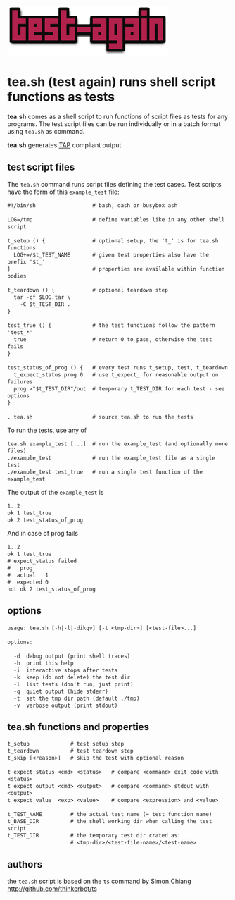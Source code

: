 ![test-again](test-again.png)

tea.sh (test again) runs shell script functions as tests
========================================================

**tea.sh** comes as a shell script to run functions of script files as tests
for any programs. The test script files can be run individually or in a batch
format using `tea.sh` as command.

**tea.sh** generates [TAP](http://testanything.org/) compliant output.

## test script files

The `tea.sh` command runs script files defining the test cases.
Test scripts have the form of this `example_test` file:
```
#!/bin/sh                  # bash, dash or busybox ash

LOG=/tmp                   # define variables like in any other shell script

t_setup () {               # optional setup, the 't_' is for tea.sh functions
  LOG+=/$t_TEST_NAME       # given test properties also have the prefix '$t_'
}                          # properties are available within function bodies

t_teardown () {            # optional teardown step
  tar -cf $LOG.tar \
    -C $t_TEST_DIR .
}

test_true () {             # the test functions follow the pattern 'test_*'
  true                     # return 0 to pass, otherwise the test fails
}

test_status_of_prog () {   # every test runs t_setup, test, t_teardown
  t_expect_status prog 0   # use t_expect_ for reasonable output on failures
  prog >"$t_TEST_DIR"/out  # temporary t_TEST_DIR for each test - see options
}

. tea.sh                   # source tea.sh to run the tests
```

To run the tests, use any of
```
tea.sh example_test [...]  # run the example_test (and optionally more files)
./example_test             # run the example_test file as a single test
./example_test test_true   # run a single test function of the example_test
```

The output of the `example_test` is
```
1..2
ok 1 test_true
ok 2 test_status_of_prog
```

And in case of prog fails
```
1..2
ok 1 test_true
# expect_status failed
#   prog
#  actual   1
#  expected 0
not ok 2 test_status_of_prog
```

## options

```
usage: tea.sh [-h|-l|-dikqv] [-t <tmp-dir>] [<test-file>...]

options:

  -d  debug output (print shell traces)
  -h  print this help
  -i  interactive stops after tests
  -k  keep (do not delete) the test dir
  -l  list tests (don't run, just print)
  -q  quiet output (hide stderr)
  -t  set the tmp dir path (default ./tmp)
  -v  verbose output (print stdout)
```

## tea.sh functions and properties

```
t_setup             # test setup step
t_teardown          # test teardown step
t_skip [<reason>]   # skip the test with optional reason

t_expect_status <cmd> <status>   # compare <command> exit code with <status>
t_expect_output <cmd> <output>   # compare <command> stdout with <output>
t_expect_value  <exp> <value>    # compare <expression> and <value>

t_TEST_NAME         # the actual test name (= test function name)
t_BASE_DIR          # the shell working dir when calling the test script
t_TEST_DIR          # the temporary test dir crated as:
                    # <tmp-dir>/<test-file-name>/<test-name>
```

## authors

the `tea.sh` script is based on the `ts` command
by Simon Chiang http://github.com/thinkerbot/ts
